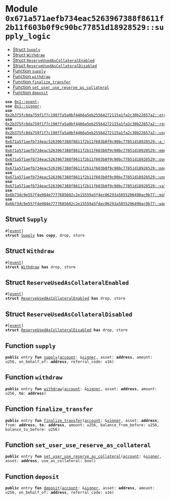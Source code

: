 
<a id="0x671a571aefb734eac5263967388f8611f2b11f603b0f9c90bc77851d18928529_supply_logic"></a>

# Module `0x671a571aefb734eac5263967388f8611f2b11f603b0f9c90bc77851d18928529::supply_logic`



-  [Struct `Supply`](#0x671a571aefb734eac5263967388f8611f2b11f603b0f9c90bc77851d18928529_supply_logic_Supply)
-  [Struct `Withdraw`](#0x671a571aefb734eac5263967388f8611f2b11f603b0f9c90bc77851d18928529_supply_logic_Withdraw)
-  [Struct `ReserveUsedAsCollateralEnabled`](#0x671a571aefb734eac5263967388f8611f2b11f603b0f9c90bc77851d18928529_supply_logic_ReserveUsedAsCollateralEnabled)
-  [Struct `ReserveUsedAsCollateralDisabled`](#0x671a571aefb734eac5263967388f8611f2b11f603b0f9c90bc77851d18928529_supply_logic_ReserveUsedAsCollateralDisabled)
-  [Function `supply`](#0x671a571aefb734eac5263967388f8611f2b11f603b0f9c90bc77851d18928529_supply_logic_supply)
-  [Function `withdraw`](#0x671a571aefb734eac5263967388f8611f2b11f603b0f9c90bc77851d18928529_supply_logic_withdraw)
-  [Function `finalize_transfer`](#0x671a571aefb734eac5263967388f8611f2b11f603b0f9c90bc77851d18928529_supply_logic_finalize_transfer)
-  [Function `set_user_use_reserve_as_collateral`](#0x671a571aefb734eac5263967388f8611f2b11f603b0f9c90bc77851d18928529_supply_logic_set_user_use_reserve_as_collateral)
-  [Function `deposit`](#0x671a571aefb734eac5263967388f8611f2b11f603b0f9c90bc77851d18928529_supply_logic_deposit)


<pre><code><b>use</b> <a href="">0x1::event</a>;
<b>use</b> <a href="">0x1::signer</a>;
<b>use</b> <a href="../aave-config/doc/error_config.md#0x2b375fc8da759f1f7c198ffa5a0bf4466a5eb25564272115a1fa2c30b22657a2_error">0x2b375fc8da759f1f7c198ffa5a0bf4466a5eb25564272115a1fa2c30b22657a2::error</a>;
<b>use</b> <a href="../aave-config/doc/reserve_config.md#0x2b375fc8da759f1f7c198ffa5a0bf4466a5eb25564272115a1fa2c30b22657a2_reserve">0x2b375fc8da759f1f7c198ffa5a0bf4466a5eb25564272115a1fa2c30b22657a2::reserve</a>;
<b>use</b> <a href="../aave-config/doc/user_config.md#0x2b375fc8da759f1f7c198ffa5a0bf4466a5eb25564272115a1fa2c30b22657a2_user">0x2b375fc8da759f1f7c198ffa5a0bf4466a5eb25564272115a1fa2c30b22657a2::user</a>;
<b>use</b> <a href="a_token_factory.md#0x671a571aefb734eac5263967388f8611f2b11f603b0f9c90bc77851d18928529_a_token_factory">0x671a571aefb734eac5263967388f8611f2b11f603b0f9c90bc77851d18928529::a_token_factory</a>;
<b>use</b> <a href="emode_logic.md#0x671a571aefb734eac5263967388f8611f2b11f603b0f9c90bc77851d18928529_emode_logic">0x671a571aefb734eac5263967388f8611f2b11f603b0f9c90bc77851d18928529::emode_logic</a>;
<b>use</b> <a href="pool.md#0x671a571aefb734eac5263967388f8611f2b11f603b0f9c90bc77851d18928529_pool">0x671a571aefb734eac5263967388f8611f2b11f603b0f9c90bc77851d18928529::pool</a>;
<b>use</b> <a href="validation_logic.md#0x671a571aefb734eac5263967388f8611f2b11f603b0f9c90bc77851d18928529_pool_validation">0x671a571aefb734eac5263967388f8611f2b11f603b0f9c90bc77851d18928529::pool_validation</a>;
<b>use</b> <a href="underlying_token_factory.md#0x671a571aefb734eac5263967388f8611f2b11f603b0f9c90bc77851d18928529_underlying_token_factory">0x671a571aefb734eac5263967388f8611f2b11f603b0f9c90bc77851d18928529::underlying_token_factory</a>;
<b>use</b> <a href="validation_logic.md#0x671a571aefb734eac5263967388f8611f2b11f603b0f9c90bc77851d18928529_validation_logic">0x671a571aefb734eac5263967388f8611f2b11f603b0f9c90bc77851d18928529::validation_logic</a>;
<b>use</b> <a href="../aave-math/doc/math_utils.md#0x6b73dc9e557f4e984e7777685602c2e15559a5f4ec06293a5855206490ac9b77_math_utils">0x6b73dc9e557f4e984e7777685602c2e15559a5f4ec06293a5855206490ac9b77::math_utils</a>;
<b>use</b> <a href="../aave-math/doc/wad_ray_math.md#0x6b73dc9e557f4e984e7777685602c2e15559a5f4ec06293a5855206490ac9b77_wad_ray_math">0x6b73dc9e557f4e984e7777685602c2e15559a5f4ec06293a5855206490ac9b77::wad_ray_math</a>;
</code></pre>



<a id="0x671a571aefb734eac5263967388f8611f2b11f603b0f9c90bc77851d18928529_supply_logic_Supply"></a>

## Struct `Supply`



<pre><code>#[<a href="">event</a>]
<b>struct</b> <a href="supply_logic.md#0x671a571aefb734eac5263967388f8611f2b11f603b0f9c90bc77851d18928529_supply_logic_Supply">Supply</a> <b>has</b> <b>copy</b>, drop, store
</code></pre>



<a id="0x671a571aefb734eac5263967388f8611f2b11f603b0f9c90bc77851d18928529_supply_logic_Withdraw"></a>

## Struct `Withdraw`



<pre><code>#[<a href="">event</a>]
<b>struct</b> <a href="supply_logic.md#0x671a571aefb734eac5263967388f8611f2b11f603b0f9c90bc77851d18928529_supply_logic_Withdraw">Withdraw</a> <b>has</b> drop, store
</code></pre>



<a id="0x671a571aefb734eac5263967388f8611f2b11f603b0f9c90bc77851d18928529_supply_logic_ReserveUsedAsCollateralEnabled"></a>

## Struct `ReserveUsedAsCollateralEnabled`



<pre><code>#[<a href="">event</a>]
<b>struct</b> <a href="supply_logic.md#0x671a571aefb734eac5263967388f8611f2b11f603b0f9c90bc77851d18928529_supply_logic_ReserveUsedAsCollateralEnabled">ReserveUsedAsCollateralEnabled</a> <b>has</b> drop, store
</code></pre>



<a id="0x671a571aefb734eac5263967388f8611f2b11f603b0f9c90bc77851d18928529_supply_logic_ReserveUsedAsCollateralDisabled"></a>

## Struct `ReserveUsedAsCollateralDisabled`



<pre><code>#[<a href="">event</a>]
<b>struct</b> <a href="supply_logic.md#0x671a571aefb734eac5263967388f8611f2b11f603b0f9c90bc77851d18928529_supply_logic_ReserveUsedAsCollateralDisabled">ReserveUsedAsCollateralDisabled</a> <b>has</b> drop, store
</code></pre>



<a id="0x671a571aefb734eac5263967388f8611f2b11f603b0f9c90bc77851d18928529_supply_logic_supply"></a>

## Function `supply`



<pre><code><b>public</b> entry <b>fun</b> <a href="supply_logic.md#0x671a571aefb734eac5263967388f8611f2b11f603b0f9c90bc77851d18928529_supply_logic_supply">supply</a>(<a href="">account</a>: &<a href="">signer</a>, asset: <b>address</b>, amount: u256, on_behalf_of: <b>address</b>, referral_code: u16)
</code></pre>



<a id="0x671a571aefb734eac5263967388f8611f2b11f603b0f9c90bc77851d18928529_supply_logic_withdraw"></a>

## Function `withdraw`



<pre><code><b>public</b> entry <b>fun</b> <a href="supply_logic.md#0x671a571aefb734eac5263967388f8611f2b11f603b0f9c90bc77851d18928529_supply_logic_withdraw">withdraw</a>(<a href="">account</a>: &<a href="">signer</a>, asset: <b>address</b>, amount: u256, <b>to</b>: <b>address</b>)
</code></pre>



<a id="0x671a571aefb734eac5263967388f8611f2b11f603b0f9c90bc77851d18928529_supply_logic_finalize_transfer"></a>

## Function `finalize_transfer`



<pre><code><b>public</b> entry <b>fun</b> <a href="supply_logic.md#0x671a571aefb734eac5263967388f8611f2b11f603b0f9c90bc77851d18928529_supply_logic_finalize_transfer">finalize_transfer</a>(<a href="">account</a>: &<a href="">signer</a>, asset: <b>address</b>, from: <b>address</b>, <b>to</b>: <b>address</b>, amount: u256, balance_from_before: u256, balance_to_before: u256)
</code></pre>



<a id="0x671a571aefb734eac5263967388f8611f2b11f603b0f9c90bc77851d18928529_supply_logic_set_user_use_reserve_as_collateral"></a>

## Function `set_user_use_reserve_as_collateral`



<pre><code><b>public</b> entry <b>fun</b> <a href="supply_logic.md#0x671a571aefb734eac5263967388f8611f2b11f603b0f9c90bc77851d18928529_supply_logic_set_user_use_reserve_as_collateral">set_user_use_reserve_as_collateral</a>(<a href="">account</a>: &<a href="">signer</a>, asset: <b>address</b>, use_as_collateral: bool)
</code></pre>



<a id="0x671a571aefb734eac5263967388f8611f2b11f603b0f9c90bc77851d18928529_supply_logic_deposit"></a>

## Function `deposit`



<pre><code><b>public</b> entry <b>fun</b> <a href="supply_logic.md#0x671a571aefb734eac5263967388f8611f2b11f603b0f9c90bc77851d18928529_supply_logic_deposit">deposit</a>(<a href="">account</a>: &<a href="">signer</a>, asset: <b>address</b>, amount: u256, on_behalf_of: <b>address</b>, referral_code: u16)
</code></pre>
